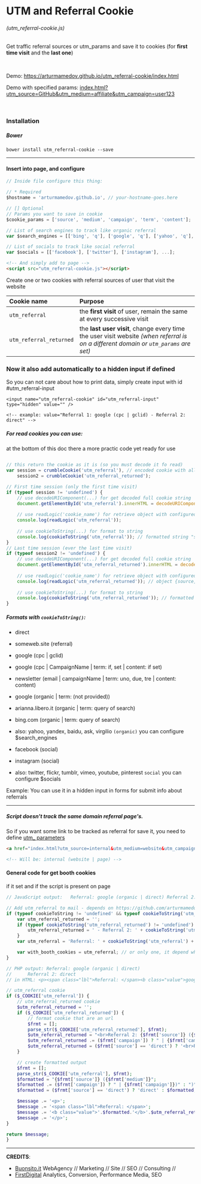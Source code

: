 # UTM and Referral Cookie 
###### (utm_referral-cookie.js)
Get traffic referral sources or utm_params and save it to cookies (for __first time visit__ and the __last one__)

&nbsp;

Demo: https://arturmamedov.github.io/utm_referral-cookie/index.html

Demo with specified params: [index.html?utm_source=GitHub&utm_medium=affiliate&utm_campaign=user123](https://arturmamedov.github.io/utm_referral-cookie/index.html?utm_source=GitHub&utm_medium=affiliate&utm_campaign=user123)

&nbsp;

### Installation

##### Bower
```
bower install utm_referral-cookie --save
```

-------------------

#### Insert into page, and configure

```js
// Inside file configure this thing:

// * Required
$hostname = 'arturmamedov.github.io', // your-hostname-goes.here

// [] Optional
// Params you want to save in cookie
$cookie_params = ['source', 'medium', 'campaign', 'term', 'content'];

// List of search engines to track like organic referral
var $search_engines = [['bing', 'q'], ['google', 'q'], ['yahoo', 'q'], ['baidu', 'q'] ...];

// List of socials to track like social referral
var $socials = [['facebook'], ['twitter'], ['instagram'], ...];
```

```html
<!-- And simply add to page -->
<script src="utm_referral-cookie.js"></script>
```


Create one or two cookies with referral sources of user that visit the website

| Cookie name   | Purpose       |
| :------------ |:--------------|
| `utm_referral` | the __first visit__ of user, remain the same at every successive visit |
| `utm_referral_returned` | the __last user visit__, change every time the user visit website *(when referral is on a different domain or `utm_params` are set)* |

### Now it also add automatically to a hidden input if defined
So you can not care about how to print data, simply create input with id #utm_referral-input

```
<input name="utm_referral-cookie" id="utm_referral-input" type="hidden" value="" />

<!-- example: value="Referral 1: google (cpc | gclid) - Referral 2: direct" -->
```

##### For read cookies you can use:
at the bottom of this doc there a more practic code yet ready for use

```js

// this return the cookie as it is (so you must decode it fo read)
var session = crumbleCookie('utm_referral'), // encoded cookie with all params
    session2 = crumbleCookie('utm_referral_returned');

// First time session (only the first time visit)
if (typeof session != 'undefined') {
    // use decodeURIComponent(...) for get decoded full cookie string 
    document.getElementById('utm_referral').innerHTML = decodeURIComponent(session);
    
    // use readLogic('cookie_name') for retrieve object with configured $cookie_params
    console.log(readLogic('utm_referral')); 
    
    // use cookieToString(...) for format to string
    console.log(cookieToString('utm_referral')); // formatted string "source (medium | campaign | term: term | content: content)"
}
// Last time session (ever the last time visit)
if (typeof session2 != 'undefined') {
    // use decodeURIComponent(...) for get decoded full cookie string
    document.getElementById('utm_referral_returned').innerHTML = decodeURIComponent(session2);
    
    // use readLogic('cookie_name') for retrieve object with configured $cookie_params
    console.log(readLogic('utm_referral_returned')); // object {source, medium, campaign, term, content}
    
    // use cookieToString(...) for format to string
    console.log(cookieToString('utm_referral_returned')); // formatted string "source (medium | campaign | term: term | content: content)"
}

```  

##### Formats with `cookieToString()`:

- direct

- someweb.site (referral)

- google (cpc | gclid)

- google (cpc | CampaignName | term: if, set | content: if set)

- newsletter (email | campaignName | term: uno, due, tre | content: content)

- google (organic | term: (not provided))

- arianna.libero.it (organic | term: query of search)

- bing.com (organic | term: query of search)

- also: yahoo, yandex, baidu, ask, virgilio `(organic)` you can configure $search_engines

- facebook (social)

- instagram (social)

- also: twitter, flickr, tumblr, vimeo, youtube, pinterest `social` you can configure $socials

Example: You can use it in a hidden input in forms for submit info about referrals

---

##### Script doesn't track the same domain referral page's.

So if you want some link to be tracked as referral for save it, you need to define [utm_ parameters](https://ga-dev-tools.appspot.com/campaign-url-builder/)

```html
<a href="index.html?utm_source=internal&utm_medium=website&utm_campaign=page">URL with utm_ params</a>

<!-- Will be: internal (website | page) -->
``` 


#### General code for get booth cookies 
if it set and if the script is present on page

```javascript
// JavaScript output:   Referral: google (organic | direct) Referral 2: facebook (cpc | your_campaign) 

// Add utm_referral to mail - depends on https://github.com/arturmamedov/utm_referral-cookie
if (typeof cookieToString != 'undefined' && typeof cookieToString('utm_referral') != 'undefined') {
    var utm_referral_returned = '';
    if (typeof cookieToString('utm_referral_returned') != 'undefined') {
        utm_referral_returned = ' - Referral 2: ' + cookieToString('utm_referral_returned');
    }
    var utm_referral = 'Referral: ' + cookieToString('utm_referral') + utm_referral_returned;

    var with_booth_cookies = utm_referral; // or only one, it depend what cookies are yet set
}

```

```php
// PHP output: Referral: google (organic | direct) 
// 		Referral 2: direct  
// in HTML: <p><span class="lbl">Referral: </span><b class="value">google (organic | direct)</b><br>Referral 2: direct</p

// utm_referral cookie
if ($_COOKIE['utm_referral']) {
    // utm_referral_returned cookie
    $utm_referral_returned = '';
    if ($_COOKIE['utm_referral_returned']) {
        // format cookie that are an url
        $frmt = [];
        parse_str($_COOKIE['utm_referral_returned'], $frmt);
        $utm_referral_returned = "<br>Referral 2: {$frmt['source']} ({$frmt['medium']}";
        $utm_referral_returned .= ($frmt['campaign']) ? " | {$frmt['campaign']})" : ")"; // add campaign name and/or close bracket
        $utm_referral_returned = ($frmt['source'] == 'direct') ? '<br>Referral 2: direct' : $utm_referral_returned; // override if direct only
    }

    // create formatted output
    $frmt = [];
    parse_str($_COOKIE['utm_referral'], $frmt);
    $formatted = "{$frmt['source']} ({$frmt['medium']}";
    $formatted .= ($frmt['campaign']) ? " | {$frmt['campaign']})" : ")"; // add campaign name and/or close bracket
    $formatted = ($frmt['source'] == 'direct') ? 'direct' : $formatted; // override if direct only

    $message .= '<p>';
    $message .= '<span class="lbl">Referral: </span>';
    $message .= '<b class="value">'.$formatted.'</b>'.$utm_referral_returned;
    $message .= '</p>';
}

return $message;
}
```

---

__CREDITS__:

- [Buonsito.it](https://www.buonsito.it) WebAgency // Marketing // Site // SEO // Consulting //
- [FirstDigital](http://www.firstdigital.co.nz/blog/2015/07/22/retrieve-traffic-sources-data-without-google-analytics-cookies/) Analytics, Conversion, Performance Media, SEO

